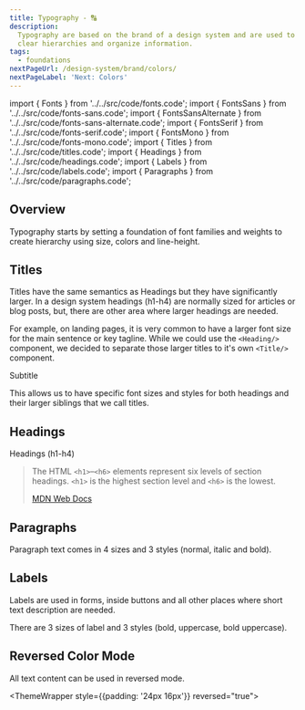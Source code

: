 ```yaml
---
title: Typography - 🔠
description:
  Typography are based on the brand of a design system and are used to create
  clear hierarchies and organize information.
tags:
  - foundations
nextPageUrl: /design-system/brand/colors/
nextPageLabel: 'Next: Colors'
---
```


<!-- CODE IMPORTS -->

<!-- prettier-ignore -->
import { Fonts } from '../../src/code/fonts.code';
import { FontsSans } from '../../src/code/fonts-sans.code';
import { FontsSansAlternate } from '../../src/code/fonts-sans-alternate.code';
import { FontsSerif } from '../../src/code/fonts-serif.code';
import { FontsMono } from '../../src/code/fonts-mono.code';
import { Titles } from '../../src/code/titles.code';
import { Headings } from '../../src/code/headings.code';
import { Labels } from '../../src/code/labels.code';
import { Paragraphs } from '../../src/code/paragraphs.code';

<!-- END CODE IMPORTS -->

<DocHeader props={props}/>

## Overview

Typography starts by setting a foundation of font families and weights to create
hierarchy using size, colors and line-height.

## Titles

Titles have the same semantics as Headings but they have significantly larger.
In a design system headings (h1-h4) are normally sized for articles or blog
posts, but, there are other area where larger headings are needed.

For example, on landing pages, it is very common to have a larger font size for
the main sentence or key tagline. While we could use the `<Heading/>` component,
we decided to separate those larger titles to it's own `<Title/>` component.

<!-- prettier-ignore -->
<ThemeWrapper>
  <Title style={{textAlign: 'center'}}>Big Statement</Title>
  <Heading style={{textAlign: 'center'}}>Subtitle</Heading>
</ThemeWrapper>

This allows us to have specific font sizes and styles for both headings and
their larger siblings that we call titles.

<!-- prettier-ignore -->
<ThemeWrapper> 
  <Titles/>
</ThemeWrapper>

## Headings

Headings (h1-h4)

> The HTML `<h1>`–`<h6>` elements represent six levels of section headings.
> `<h1>` is the highest section level and `<h6>` is the lowest.
>
> [MDN Web Docs](https://developer.mozilla.org/en-US/docs/Web/HTML/Element/Heading_Elements)

<!-- prettier-ignore -->
<ThemeWrapper>
  <Headings/>
</ThemeWrapper>

## Paragraphs

Paragraph text comes in 4 sizes and 3 styles (normal, italic and bold).

<!-- prettier-ignore -->
<ThemeWrapper>
  <Paragraphs/>
</ThemeWrapper>

## Labels

Labels are used in forms, inside buttons and all other places where short text
description are needed.

There are 3 sizes of label and 3 styles (bold, uppercase, bold uppercase).

<!-- prettier-ignore -->
<ThemeWrapper>
  <Labels/>
</ThemeWrapper>

## Reversed Color Mode

All text content can be used in reversed mode.

<!-- prettier-ignore -->
<ThemeWrapper style={{padding: '24px 16px'}} reversed="true">
  <Titles/>
  <Headings/>
  <Labels/>
  <Paragraphs/>
</ThemeWrapper>

